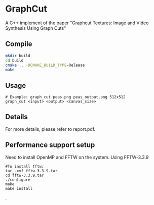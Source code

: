 # GraphCut
A C++ implement of the paper "Graphcut Textures: Image and Video Synthesis Using Graph Cuts"

## Compile
```bash
mkdir build
cd build
cmake .. -DCMAKE_BUILD_TYPE=Release
make
```

## Usage

```
# Example: graph_cut peas.png peas_output.png 512x512
graph_cut <input> <output> <canvas_size>
```

## Details

For more details, please refer to report.pdf.



## Performance support setup

Need to install OpenMP and FFTW on the system.
Using FFTW-3.3.9

```
#To install fftw:
tar -xvf fftw-3.3.9.tar	
cd fftw-3.3.9.tar
./configure
make
make install
```

.

